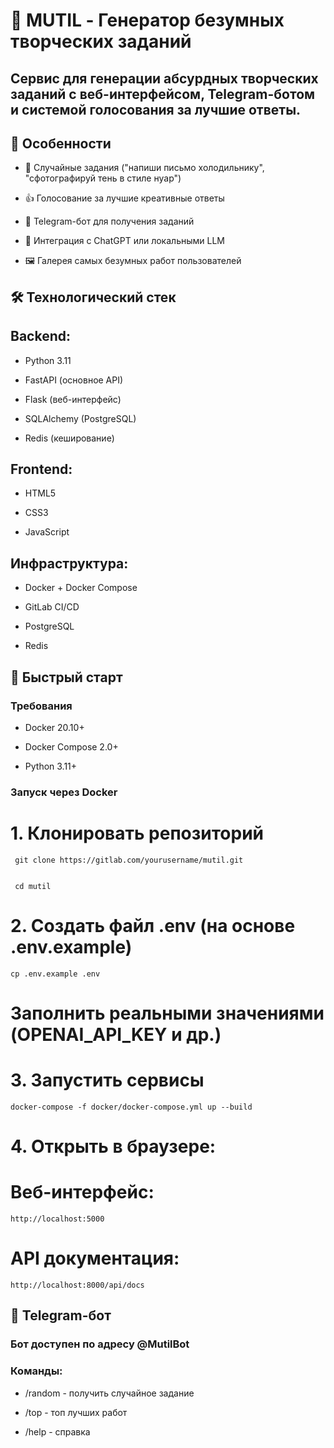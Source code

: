# 🎨 MUTIL - Генератор безумных творческих заданий

## Сервис для генерации абсурдных творческих заданий с веб-интерфейсом, Telegram-ботом и системой голосования за лучшие ответы.

## 🌟 Особенности
* 🎲 Случайные задания ("напиши письмо холодильнику", "сфотографируй тень в стиле нуар")

* 👍 Голосование за лучшие креативные ответы

* 🤖 Telegram-бот для получения заданий

* 🧠 Интеграция с ChatGPT или локальными LLM

* 🖼️ Галерея самых безумных работ пользователей

## 🛠 Технологический стек
## Backend:

* Python 3.11

* FastAPI (основное API)

* Flask (веб-интерфейс)

* SQLAlchemy (PostgreSQL)

* Redis (кеширование)

## Frontend:

* HTML5

* CSS3 

* JavaScript 

## Инфраструктура:

* Docker + Docker Compose

* GitLab CI/CD

* PostgreSQL

* Redis

## 🚀 Быстрый старт
### Требования

* Docker 20.10+

* Docker Compose 2.0+

* Python 3.11+ 

### Запуск через Docker
# 1. Клонировать репозиторий
     git clone https://gitlab.com/yourusername/mutil.git

  
     cd mutil

# 2. Создать файл .env (на основе .env.example)
    cp .env.example .env
# Заполнить реальными значениями (OPENAI_API_KEY и др.)

# 3. Запустить сервисы
    docker-compose -f docker/docker-compose.yml up --build

# 4. Открыть в браузере:
# Веб-интерфейс:   
    http://localhost:5000
# API документация: 
    http://localhost:8000/api/docs
## 🤖 Telegram-бот
### Бот доступен по адресу @MutilBot 

### Команды:

* /random - получить случайное задание

* /top - топ лучших работ

* /help - справка
